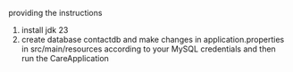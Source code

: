 providing the instructions

1. install jdk 23
2. create database contactdb and make changes in application.properties in src/main/resources according to your MySQL credentials and then run the CareApplication
   
